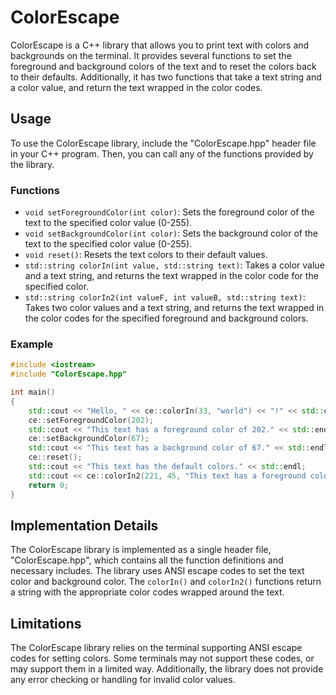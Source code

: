 # ColorEscape

ColorEscape is a C++ library that allows you to print text with colors and backgrounds on the terminal. It provides several functions to set the foreground and background colors of the text and to reset the colors back to their defaults. Additionally, it has two functions that take a text string and a color value, and return the text wrapped in the color codes.

## Usage

To use the ColorEscape library, include the "ColorEscape.hpp" header file in your C++ program. Then, you can call any of the functions provided by the library.

### Functions

- `void setForegroundColor(int color)`: Sets the foreground color of the text to the specified color value (0-255).
- `void setBackgroundColor(int color)`: Sets the background color of the text to the specified color value (0-255).
- `void reset()`: Resets the text colors to their default values.
- `std::string colorIn(int value, std::string text)`: Takes a color value and a text string, and returns the text wrapped in the color code for the specified color.
- `std::string colorIn2(int valueF, int valueB, std::string text)`: Takes two color values and a text string, and returns the text wrapped in the color codes for the specified foreground and background colors.

### Example

```cpp
#include <iostream>
#include "ColorEscape.hpp"

int main()
{
    std::cout << "Hello, " << ce::colorIn(33, "world") << "!" << std::endl;
    ce::setForegroundColor(202);
    std::cout << "This text has a foreground color of 202." << std::endl;
    ce::setBackgroundColor(67);
    std::cout << "This text has a background color of 67." << std::endl;
    ce::reset();
    std::cout << "This text has the default colors." << std::endl;
    std::cout << ce::colorIn2(221, 45, "This text has a foreground color of 221 and a background color of 45.") << std::endl;
    return 0;
}
```

## Implementation Details

The ColorEscape library is implemented as a single header file, "ColorEscape.hpp", which contains all the function definitions and necessary includes. The library uses ANSI escape codes to set the text color and background color. The `colorIn()` and `colorIn2()` functions return a string with the appropriate color codes wrapped around the text.

## Limitations

The ColorEscape library relies on the terminal supporting ANSI escape codes for setting colors. Some terminals may not support these codes, or may support them in a limited way. Additionally, the library does not provide any error checking or handling for invalid color values.
